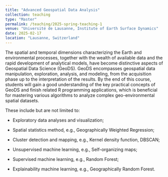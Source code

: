 ```yaml
---
title: "Advanced Geospatial Data Analysis"
collection: teaching
type: "Master"
permalink: /teaching/2025-spring-teaching-1
venue: "Université de Lausanne, Institute of Earth Surface Dynamics"
date: 2025-02-17
location: "Lausanne, Switzerland"
---
```


The spatial and temporal dimensions characterizing the Earth and environmental processes, together with the wealth of available data and the rapid development of analytical models, have become distinctive aspects of Geospatial Data Science (GeoDS). GeoDS encompasses geospatial data manipulation, exploration, analysis, and modeling, from the acquisition phase up to the interpretation of the results. By the end of this course, students will gain a good understanding of the key practical concepts of GeoDS and finish related R programming applications, which is beneficial for mastering various algorithms to analyze complex geo-environmental spatial datasets. 

These include but are not limited to: 

- Exploratory data analyses and visualization;
  
- Spatial statistics method, e.g., Geographically Weighted Regression; 

- Cluster detection and mapping, e.g., Kernel density function, DBSCAN; 

- Unsupervised machine learning, e.g., Self-organizing maps;

- Supervised machine learning, e.g., Random Forest;

- Explainability machine learning, e.g., Geographically Random Forest.
